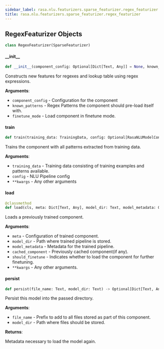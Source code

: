 ```yaml
---
sidebar_label: rasa.nlu.featurizers.sparse_featurizer.regex_featurizer
title: rasa.nlu.featurizers.sparse_featurizer.regex_featurizer
---
```

## RegexFeaturizer Objects

```python
class RegexFeaturizer(SparseFeaturizer)
```

#### \_\_init\_\_

```python
def __init__(component_config: Optional[Dict[Text, Any]] = None, known_patterns: Optional[List[Dict[Text, Text]]] = None, finetune_mode: bool = False) -> None
```

Constructs new features for regexes and lookup table using regex expressions.

**Arguments**:

- `component_config` - Configuration for the component
- `known_patterns` - Regex Patterns the component should pre-load itself with.
- `finetune_mode` - Load component in finetune mode.

#### train

```python
def train(training_data: TrainingData, config: Optional[RasaNLUModelConfig] = None, **kwargs: Any, ,) -> None
```

Trains the component with all patterns extracted from training data.

**Arguments**:

- `training_data` - Training data consisting of training examples and patterns
  available.
- `config` - NLU Pipeline config
- `**kwargs` - Any other arguments

#### load

```python
@classmethod
def load(cls, meta: Dict[Text, Any], model_dir: Text, model_metadata: Optional[Metadata] = None, cached_component: Optional["RegexFeaturizer"] = None, should_finetune: bool = False, **kwargs: Any, ,) -> "RegexFeaturizer"
```

Loads a previously trained component.

**Arguments**:

- `meta` - Configuration of trained component.
- `model_dir` - Path where trained pipeline is stored.
- `model_metadata` - Metadata for the trained pipeline.
- `cached_component` - Previously cached component(if any).
- `should_finetune` - Indicates whether to load the component for further
  finetuning.
- `**kwargs` - Any other arguments.

#### persist

```python
def persist(file_name: Text, model_dir: Text) -> Optional[Dict[Text, Any]]
```

Persist this model into the passed directory.

**Arguments**:

- `file_name` - Prefix to add to all files stored as part of this component.
- `model_dir` - Path where files should be stored.
  

**Returns**:

  Metadata necessary to load the model again.

